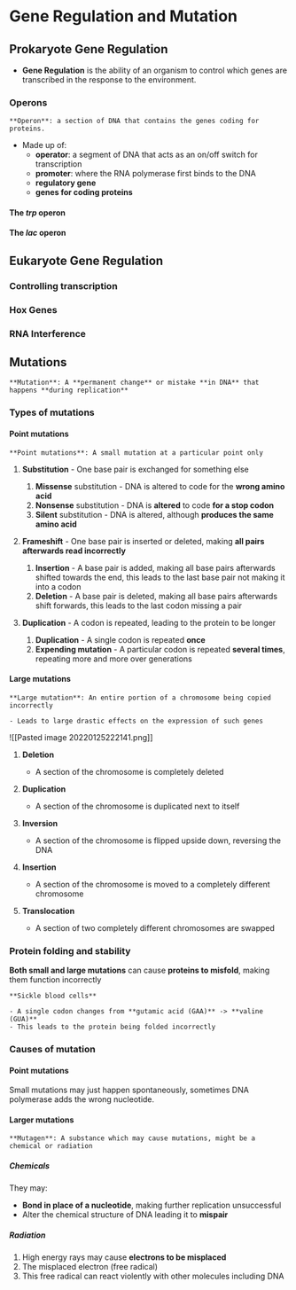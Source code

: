 # Gene Regulation and Mutation
## Prokaryote Gene Regulation
- **Gene Regulation** is the ability of an organism to control which genes are transcribed in the response to the environment.

### Operons
```ad-def
**Operon**: a section of DNA that contains the genes coding for proteins.
```

- Made up of:
	- **operator**: a segment of DNA that acts as an on/off switch for transcription
	- **promoter**: where the RNA polymerase first binds to the DNA
	- **regulatory gene**
	- **genes for coding proteins**
#### The *trp* operon

#### The *lac* operon

## Eukaryote Gene Regulation
### Controlling transcription

### Hox Genes

### RNA Interference

## Mutations
```ad-def
**Mutation**: A **permanent change** or mistake **in DNA** that happens **during replication**
```
### Types of mutations
#### Point mutations

```ad-def
**Point mutations**: A small mutation at a particular point only
```

1. **Substitution** - One base pair is exchanged for something else
	
	1. **Missense** substitution - DNA is altered to code for the **wrong amino acid**
	2. **Nonsense** substitution - DNA is **altered** to code **for a stop codon**
	3. **Silent** substitution - DNA is altered, although **produces the same amino acid**
		
2. **Frameshift** - One base pair is inserted or deleted, making **all pairs afterwards read incorrectly**
	
	1. **Insertion** - A base pair is added, making all base pairs afterwards shifted towards the end, this leads to the last base pair not making it into a codon
	2. **Deletion** - A base pair is deleted, making all base pairs afterwards shift forwards, this leads to the last codon missing a pair
		
3. **Duplication** - A codon is repeated, leading to the protein to be longer
	
	1. **Duplication** - A single codon is repeated **once**
	2. **Expending mutation** - A particular codon is repeated **several times**, repeating more and more over generations

#### Large mutations
```ad-def
**Large mutation**: An entire portion of a chromosome being copied incorrectly

- Leads to large drastic effects on the expression of such genes

```

![[Pasted image 20220125222141.png]]
1. **Deletion**
	
	- A section of the chromosome is completely deleted
		
2. **Duplication**
	
	- A section of the chromosome is duplicated next to itself
		
3. **Inversion**
	
	- A section of the chromosome is flipped upside down, reversing the DNA
		
4. **Insertion**
	
	- A section of the chromosome is moved to a completely different chromosome
		
5. **Translocation**
	
	- A section of two completely different chromosomes are swapped

### Protein folding and stability
**Both small and large mutations** can cause **proteins to misfold**, making them function incorrectly
```ad-example
**Sickle blood cells**

- A single codon changes from **gutamic acid (GAA)** -> **valine (GUA)**
- This leads to the protein being folded incorrectly
```

### Causes of mutation
#### Point mutations
Small mutations may just happen spontaneously, sometimes DNA polymerase adds the wrong nucleotide.

#### Larger mutations
```ad-def
**Mutagen**: A substance which may cause mutations, might be a chemical or radiation
```

##### Chemicals
They may:
- **Bond in place of a nucleotide**, making further replication unsuccessful
- Alter the chemical structure of DNA leading it to **mispair**

##### Radiation
1. High energy rays may cause **electrons to be misplaced**
2. The misplaced electron (free radical)
3. This free radical can react violently with other molecules including DNA